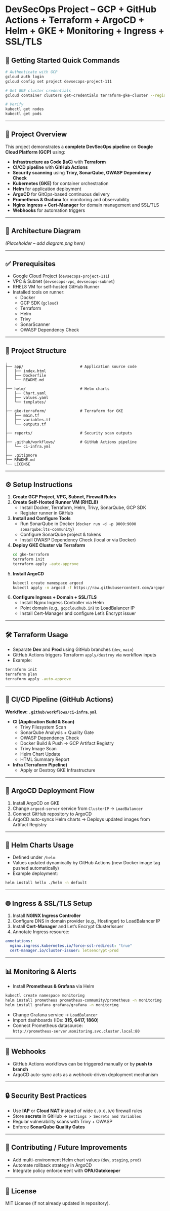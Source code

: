 # DevSecOps Project – GCP + GitHub Actions + Terraform + ArgoCD + Helm + GKE + Monitoring + Ingress + SSL/TLS

## 🚀 Getting Started Quick Commands

```bash
# Authenticate with GCP
gcloud auth login
gcloud config set project devsecops-project-111

# Get GKE cluster credentials
gcloud container clusters get-credentials terraform-gke-cluster --region us-central1 --project devsecops-project-111

# Verify
kubectl get nodes
kubectl get pods
```

---

## 📌 Project Overview
This project demonstrates a **complete DevSecOps pipeline** on **Google Cloud Platform (GCP)** using:

- **Infrastructure as Code (IaC)** with **Terraform**
- **CI/CD pipeline** with **GitHub Actions**
- **Security scanning** using **Trivy, SonarQube, OWASP Dependency Check**
- **Kubernetes (GKE)** for container orchestration
- **Helm** for application deployment
- **ArgoCD** for GitOps-based continuous delivery
- **Prometheus & Grafana** for monitoring and observability
- **Nginx Ingress + Cert-Manager** for domain management and SSL/TLS
- **Webhooks** for automation triggers

---

## 📐 Architecture Diagram
*(Placeholder – add diagram.png here)*

---

## ✅ Prerequisites
- Google Cloud Project (`devsecops-project-111`)
- VPC & Subnet (`devsecops-vpc`, `devsecops-subnet`)
- RHEL8 VM for self-hosted GitHub Runner
- Installed tools on runner:
  - Docker
  - GCP SDK (`gcloud`)
  - Terraform
  - Helm
  - Trivy
  - SonarScanner
  - OWASP Dependency Check

---

## 📂 Project Structure
```
.
├── app/                         # Application source code
│   ├── index.html
│   ├── Dockerfile
│   └── README.md
│
├── helm/                        # Helm charts
│   ├── Chart.yaml
│   ├── values.yaml
│   └── templates/
│
├── gke-terraform/               # Terraform for GKE
│   ├── main.tf
│   ├── variables.tf
│   └── outputs.tf
│
├── reports/                     # Security scan outputs
│
├── .github/workflows/           # GitHub Actions pipeline
│   └── ci-infra.yml
│
├── .gitignore
├── README.md
└── LICENSE
```

---

## ⚙️ Setup Instructions
1. **Create GCP Project, VPC, Subnet, Firewall Rules**  
2. **Create Self-Hosted Runner VM (RHEL8)**  
   - Install Docker, Terraform, Helm, Trivy, SonarQube, GCP SDK  
   - Register runner in GitHub  
3. **Install and Configure Tools**
   - Run SonarQube in Docker (`docker run -d -p 9000:9000 sonarqube:lts-community`)
   - Configure SonarQube project & tokens
   - Install OWASP Dependency Check (local or via Docker)
4. **Deploy GKE Cluster via Terraform**
   ```bash
   cd gke-terraform
   terraform init
   terraform apply -auto-approve
   ```
5. **Install ArgoCD**
   ```bash
   kubectl create namespace argocd
   kubectl apply -n argocd -f https://raw.githubusercontent.com/argoproj/argo-cd/stable/manifests/install.yaml
   ```
6. **Configure Ingress + Domain + SSL/TLS**
   - Install Nginx Ingress Controller via Helm  
   - Point domain (e.g., `gcpcloudhub.in`) to LoadBalancer IP  
   - Install Cert-Manager and configure Let’s Encrypt issuer  

---

## 🛠 Terraform Usage
- Separate **Dev** and **Prod** using GitHub branches (`dev`, `main`)  
- GitHub Actions triggers Terraform `apply/destroy` via workflow inputs  
- Example:
```bash
terraform init
terraform plan
terraform apply -auto-approve
```

---

## 🔄 CI/CD Pipeline (GitHub Actions)
**Workflow: `.github/workflows/ci-infra.yml`**

- **CI (Application Build & Scan)**
  - Trivy Filesystem Scan
  - SonarQube Analysis + Quality Gate
  - OWASP Dependency Check
  - Docker Build & Push → GCP Artifact Registry
  - Trivy Image Scan
  - Helm Chart Update
  - HTML Summary Report
- **Infra (Terraform Pipeline)**
  - Apply or Destroy GKE Infrastructure

---

## 🚀 ArgoCD Deployment Flow
1. Install ArgoCD on GKE  
2. Change `argocd-server` service from `ClusterIP` → `LoadBalancer`  
3. Connect GitHub repository to ArgoCD  
4. ArgoCD auto-syncs Helm charts → Deploys updated images from Artifact Registry  

---

## 🎯 Helm Charts Usage
- Defined under `/helm`  
- Values updated dynamically by GitHub Actions (new Docker image tag pushed automatically)  
- Example deployment:
```bash
helm install hello ./helm -n default
```

---

## 🌐 Ingress & SSL/TLS Setup
1. Install **NGINX Ingress Controller**
2. Configure DNS in domain provider (e.g., Hostinger) to LoadBalancer IP
3. Install **Cert-Manager** and Let’s Encrypt ClusterIssuer
4. Annotate Ingress resource:
```yaml
annotations:
  nginx.ingress.kubernetes.io/force-ssl-redirect: "true"
  cert-manager.io/cluster-issuer: letsencrypt-prod
```

---

## 📊 Monitoring & Alerts
- Install **Prometheus & Grafana** via Helm
```bash
kubectl create namespace monitoring
helm install prometheus prometheus-community/prometheus -n monitoring
helm install grafana grafana/grafana -n monitoring
```
- Change Grafana service → `LoadBalancer`  
- Import dashboards (IDs: **315, 6417, 1860**)  
- Connect Prometheus datasource:  
  `http://prometheus-server.monitoring.svc.cluster.local:80`

---

## 🔔 Webhooks
- GitHub Actions workflows can be triggered manually or by **push to branch**  
- ArgoCD auto-sync acts as a webhook-driven deployment mechanism  

---

## 🔒 Security Best Practices
- Use **IAP** or **Cloud NAT** instead of wide `0.0.0.0/0` firewall rules  
- Store **secrets** in GitHub → `Settings > Secrets and Variables`  
- Regular vulnerability scans with Trivy + OWASP  
- Enforce **SonarQube Quality Gates**  

---

## 🤝 Contributing / Future Improvements
- Add multi-environment Helm chart values (`dev`, `staging`, `prod`)  
- Automate rollback strategy in ArgoCD  
- Integrate policy enforcement with **OPA/Gatekeeper**  

---

## 📜 License
MIT License (if not already updated in repository).  

